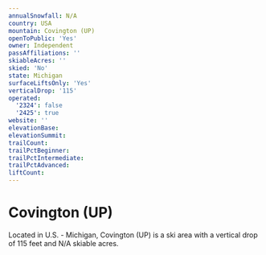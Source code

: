 ```yaml
---
annualSnowfall: N/A
country: USA
mountain: Covington (UP)
openToPublic: 'Yes'
owner: Independent
passAffiliations: ''
skiableAcres: ''
skied: 'No'
state: Michigan
surfaceLiftsOnly: 'Yes'
verticalDrop: '115'
operated:
  '2324': false
  '2425': true
website: ''
elevationBase:
elevationSummit:
trailCount:
trailPctBeginner:
trailPctIntermediate:
trailPctAdvanced:
liftCount:
---
```



# Covington (UP)

Located in U.S. - Michigan, Covington (UP) is a ski area with a vertical drop of 115 feet and N/A skiable acres.
